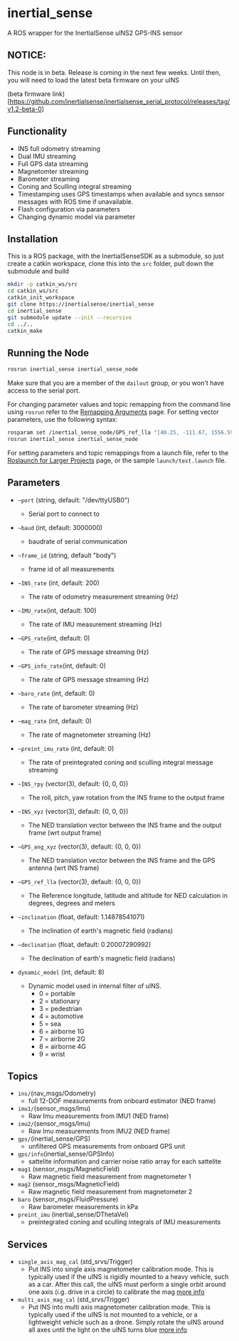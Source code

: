 # inertial_sense

A ROS wrapper for the InertialSense uINS2 GPS-INS sensor

## NOTICE:

This node is in beta.  Release is coming in the next few weeks.  Until then, you will need to load the latest beta firmware on your uINS

(beta firmware link)[https://github.com/inertialsense/inertialsense_serial_protocol/releases/tag/v1.2-beta-0]

## Functionality
- INS full odometry streaming
- Dual IMU streaming
- Full GPS data streaming
- Magnetomter streaming
- Barometer streaming
- Coning and Sculling integral streaming
- Timestamping uses GPS timestamps when available and syncs sensor messages with ROS time if unavailable.
- Flash configuration via parameters
- Changing dynamic model via parameter


## Installation
This is a ROS package, with the InertialSenseSDK as a submodule, so just create a catkin workspace, clone this into the `src` folder, pull down the submodule and build

``` bash
mkdir -p catkin_ws/src
cd catkin_ws/src
catkin_init_workspace
git clone https://inertialsense/inertial_sense
cd inertial_sense
git submodule update --init --recursive
cd ../..
catkin_make
```

## Running the Node

```bash
rosrun inertial_sense inertial_sense_node
```

Make sure that you are a member of the `dailout` group, or you won't have access to the serial port.

For changing parameter values and topic remapping from the command line using `rosrun` refer to the [Remapping Arguments](http://wiki.ros.org/Remapping%20Arguments) page. For setting vector parameters, use the following syntax:

``` bash
rosparam set /inertial_sense_node/GPS_ref_lla "[40.25, -111.67, 1556.59]"
rosrun inertial_sense inertial_sense_node
```

For setting parameters and topic remappings from a launch file, refer to the [Roslaunch for Larger Projects](http://wiki.ros.org/roslaunch/Tutorials/Roslaunch%20tips%20for%20larger%20projects) page, or the sample `launch/test.launch` file.


## Parameters
* `~port` (string, default: "/dev/ttyUSB0")
    - Serial port to connect to
* `~baud` (int, default: 3000000)
    - baudrate of serial communication
* `~frame_id` (string, default "body")
   - frame id of all measurements
* `~INS_rate` (int, default: 200)
   - The rate of odometry measurement streaming (Hz)
* `~IMU_rate`(int, default: 100)
   - The rate of IMU measurement streaming (Hz)
* `~GPS_rate`(int, default: 0)
   - The rate of GPS message streaming (Hz)
* `~GPS_info_rate`(int, default: 0)
    - The rate of GPS message streaming (Hz)
* `~baro_rate` (int, default: 0)
    - The rate of barometer streaming (Hz)
* `~mag_rate` (int, default: 0)
    - The rate of magnetometer streaming (Hz)
* `~preint_imu_rate` (int, default: 0)
    - The rate of preintegrated coning and sculling integral message streaming

* `~INS_rpy` (vector(3), default: {0, 0, 0})
    - The roll, pitch, yaw rotation from the INS frame to the output frame
* `~INS_xyz` (vector(3), default: {0, 0, 0})
    - The NED translation vector between the INS frame and the output frame (wrt output frame)
* `~GPS_ang_xyz` (vector(3), default: {0, 0, 0})
    - The NED translation vector between the INS frame and the GPS antenna (wrt INS frame)
* `~GPS_ref_lla` (vector(3), default: {0, 0, 0})
    - The Reference longitude, latitude and altitude for NED calculation in degrees, degrees and meters
* `~inclination` (float, default: 1.14878541071)
    - The inclination of earth's magnetic field (radians)
* `~declination` (float, default: 0.20007290992)
    - The declination of earth's magnetic field (radians)
* `dynamic_model` (int, default: 8)
    - Dynamic model used in internal filter of uINS.
       - 0 = portable
       - 2 = stationary
       - 3 = pedestrian
       - 4 = automotive
       - 5 = sea
       - 6 = airborne 1G
       - 7 = airborne 2G
       - 8 = airborne 4G
       - 9 = wrist

## Topics
- `ins/`(nav_msgs/Odometry)
    - full 12-DOF measurements from onboard estimator (NED frame)
- `imu1/`(sensor_msgs/Imu)
    - Raw Imu measurements from IMU1 (NED frame)
- `imu2/`(sensor_msgs/Imu)
    - Raw Imu measurements from IMU2 (NED frame)
- `gps/`(inertial_sense/GPS)
    - unfiltered GPS measurements from onboard GPS unit
- `gps/info`(inertial_sense/GPSInfo)
    - sattelite information and carrier noise ratio array for each sattelite
- `mag1` (sensor_msgs/MagneticField)
    - Raw magnetic field measurement from magnetometer 1
- `mag2` (sensor_msgs/MagneticField)
    - Raw magnetic field measurement from magnetometer 2
- `baro` (sensor_msgs/FluidPressure)
    - Raw barometer measurements in kPa
- `preint_imu` (inertial_sense/DThetaVel)
    - preintegrated coning and sculling integrals of IMU measurements

## Services
- `single_axis_mag_cal` (std_srvs/Trigger)
  - Put INS into single axis magnetometer calibration mode.  This is typically used if the uINS is rigidly mounted to a heavy vehicle, such as a car. After this call, the uINS must perform a single orbit around one axis (i.g. drive in a circle) to calibrate the mag [more info](http://docs.inertialsense.com/user-manual/Setup_Integration/magnetometer_calibration/)
- `multi_axis_mag_cal` (std_srvs/Trigger)
  - Put INS into multi axis magnetometer calibration mode.  This is typically used if the uINS is not mounted to a vehicle, or a lightweight vehicle such as a drone.  Simply rotate the uINS around all axes until the light on the uINS turns blue [more info](http://docs.inertialsense.com/user-manual/Setup_Integration/magnetometer_calibration/)